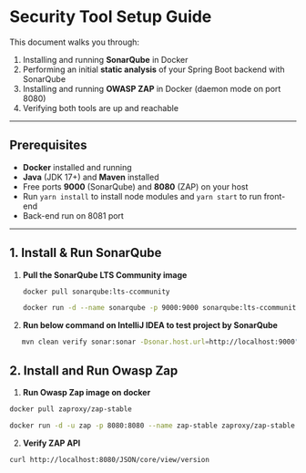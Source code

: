 # Security Tool Setup Guide

This document walks you through:

1. Installing and running **SonarQube** in Docker  
2. Performing an initial **static analysis** of your Spring Boot backend with SonarQube  
3. Installing and running **OWASP ZAP** in Docker (daemon mode on port 8080)  
4. Verifying both tools are up and reachable

---

## Prerequisites

- **Docker** installed and running  
- **Java** (JDK 17+) and **Maven** installed  
- Free ports **9000** (SonarQube) and **8080** (ZAP) on your host
- Run ```yarn install``` to install node modules and ```yarn start``` to run front-end
- Back-end run on 8081 port
---

## 1. Install & Run SonarQube

1. **Pull the SonarQube LTS Community image**  
    ```bash
   docker pull sonarqube:lts-ccommunity
    ```
    
   ```bash
   docker run -d --name sonarqube -p 9000:9000 sonarqube:lts-ccommunity
    ````
2. **Run below command on IntelliJ IDEA to test project by SonarQube**

```bash
   mvn clean verify sonar:sonar -Dsonar.host.url=http://localhost:9000" "-Dsonar.projectKey=Bookstore-ecommerce" "-Dsonar.login=sqp_ba790b7c22ad4edf5eba0a855e80c7b8255ab659" -DskipTests
```
## 2. Install and Run Owasp Zap

1. **Run Owasp Zap image on docker**

```bash
docker pull zaproxy/zap-stable
```

```bash 
docker run -d -u zap -p 8080:8080 --name zap-stable zaproxy/zap-stable zap-x.sh -daemon -host 0.0.0.0 -port 8080 -config api.disablekey=true -config api.addrs.addr.name=".*" -config api.addrs.addr.regex=true
```
2. **Verify ZAP API** 
```bash 
curl http://localhost:8080/JSON/core/view/version 
```

